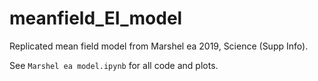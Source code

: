 # meanfield_EI_model
Replicated mean field model from Marshel ea 2019, Science (Supp Info). 

See `Marshel ea model.ipynb` for all code and plots.

